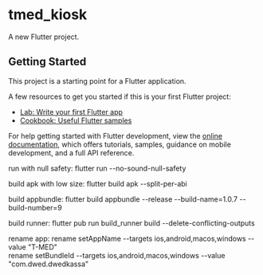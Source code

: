 # tmed_kiosk

A new Flutter project.

## Getting Started

This project is a starting point for a Flutter application.

A few resources to get you started if this is your first Flutter project:

- [Lab: Write your first Flutter app](https://docs.flutter.dev/get-started/codelab)
- [Cookbook: Useful Flutter samples](https://docs.flutter.dev/cookbook)

For help getting started with Flutter development, view the
[online documentation](https://docs.flutter.dev/), which offers tutorials,
samples, guidance on mobile development, and a full API reference.

run with null safety:
flutter run --no-sound-null-safety

build apk with low size:
flutter build apk --split-per-abi

build appbundle:
flutter build appbundle --release --build-name=1.0.7 --build-number=9

build runner:
flutter pub run build_runner build --delete-conflicting-outputs

rename app:
rename setAppName --targets ios,android,macos,windows --value "T-MED"  
rename setBundleId --targets ios,android,macos,windows --value "com.dwed.dwedkassa"
